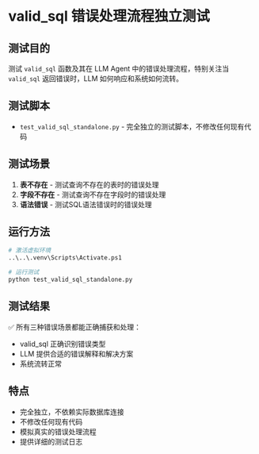 # valid_sql 错误处理流程独立测试

## 测试目的
测试 `valid_sql` 函数及其在 LLM Agent 中的错误处理流程，特别关注当 `valid_sql` 返回错误时，LLM 如何响应和系统如何流转。

## 测试脚本
- `test_valid_sql_standalone.py` - 完全独立的测试脚本，不修改任何现有代码

## 测试场景
1. **表不存在** - 测试查询不存在的表时的错误处理
2. **字段不存在** - 测试查询不存在字段时的错误处理  
3. **语法错误** - 测试SQL语法错误时的错误处理

## 运行方法
```bash
# 激活虚拟环境
..\..\.venv\Scripts\Activate.ps1

# 运行测试
python test_valid_sql_standalone.py
```

## 测试结果
✅ 所有三种错误场景都能正确捕获和处理：
- valid_sql 正确识别错误类型
- LLM 提供合适的错误解释和解决方案
- 系统流转正常

## 特点
- 完全独立，不依赖实际数据库连接
- 不修改任何现有代码
- 模拟真实的错误处理流程
- 提供详细的测试日志 